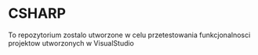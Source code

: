 # CSHARP

To repozytorium zostalo utworzone w celu przetestowania funkcjonalnosci projektow utworzonych w VisualStudio
